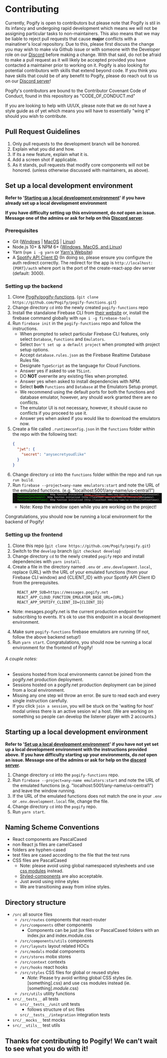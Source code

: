 # Contributing

Currently, Pogify is open to contributors but please note that Pogify is stil in its infancy and undergoing rapid development which means we will not be assigning particular tasks to non-maintainers. This also means that we may be liable to reject pull requests that cause **major** conflicts with a mainatiner's local repository. Due to this, please first discuss the change you may wish to make via Github issue or with someone with the Developer role on our [Discord](https://discord.gg/bU6E9Xj) before making a change. With that said, do not be afraid to make a pull request as it will likely be accepted provided you have contacted a maintainer prior to working on it. Pogify is also looking for potential contributors with skills that extend beyond code. If you think you have skills that could be of any benefit to Pogify, please do reach out to us on our [Discord server](https://discord.gg/bU6E9Xj)!

Pogify's contributors are bound to the Contributor Covenant Code of Conduct, found in this repository as "CODE_OF_CONDUCT.md"

If you are looking to help with UI/UX, please note that we do not have a style guide as of yet which means you will have to essentially "wing it" should you wish to contribute.

## Pull Request Guidelines

1. Only pull requests to the development branch will be honored.
2. Explain what you did and how.
3. If its a new feature, explain what it is.
4. Add a screen shot if applicable.
5. As it stands, pull requests that modify core components will not be honored. (unless otherwise discussed with maintainers, as above).

## Set up a local development environment

**Refer to '[Starting up a local development environment](https://github.com/Pogify/pogify/blob/develop/CONTRIBUTING.md#starting-up-a-local-development-environment)' if you have already set up a local development environment**

**If you have difficulty setting up this environment, do _not_ open an issue. Message one of the admins or ask for help on this [Discord server](https://discord.gg/bU6E9Xj).**

### Prerequisites

- Git ([Windows](https://git-scm.com/download/win) | [MacOS](https://git-scm.com/download/mac) | [Linux](https://git-scm.com/download/linux))
- Node.js 10+ & NPM 6+ ([Windows, MacOS, and Linux](https://nodejs.org/en/download))
- Yarn (`npm i -g yarn` or [Yarn's Website](https://classic.yarnpkg.com/en/docs/install/))
- A [Spotify API Client ID](https://developer.spotify.com/dashboard/applications) (In doing so, please ensure you configure the auth redirect correctly. The redirect for the app is `http://localhost:{PORT}/auth` where port is the port of the create-react-app dev server (default: 3000).

### Setting up the backend

1. Clone [Pogify/pogify-functions](https://github.com/Pogify/pogify-functions). (`git clone https://github.com/Pogify/pogify-functions.git`)
2. Change directory `cd` into the newly created `pogify-functions` repo
3. Install the standalone Firebase CLI from [their website](https://firebase.google.com/docs/cli) or, install the firebase command globally with `npm i -g firebase-tools`
4. Run `firebase init` in the `pogify-functions` repo and follow the instructions.
   - When prompted to select particular Firebase CLI features, only select `Database`, `Functions` and `Emulators`.
   - Select `Don't set up a default project` when prompted with project setup options.
   - Accept `database.rules.json` as the Firebase Realtime Database Rules file.
   - Designate `TypeScript` as the language for Cloud Functions.
   - Answer yes if asked to use `TSLint`.
   - DO **NOT** overwrite any existing files when prompted.
   - Answer yes when asked to install dependencies with NPM.
   - Select **both** `Functions` and `Database` at the Emulators Setup prompt.
   - We recommend using the default ports for both the functions and database emulator, however, any should work granted there are no conflicts.
   - The emulator UI is not necessary, however, it should cause no conflicts if you proceed to use it.
   - Answer yes when asked if you would like to download the emulators now.
5. Create a file called `.runtimeconfig.json` in the `functions` folder within the repo with the following text:
   ```json
   {
     "jwt": {
       "secret": "anysecretyoudlike"
     }
   }
   ```
6. Change directory `cd` into the `functions` folder within the repo and run `npm run build`.
7. Run `firebase --project=any-name emulators:start` and note the URL of the emulated functions. (e.g. "localhost:5001/any-name/us-central1")
   ![Emulator Endpoint Example](./img/emulator-endpoint-example.png)
   - Note: Keep the window open while you are working on the project!

Congratulations, you should now be running a local environment for the backend of Pogify!

### Setting up the frontend

1. Clone this repo (`git clone https://github.com/Pogify/pogify.git`)
2. Switch to the `develop` branch (`git checkout develop`)
3. Change directory `cd` to the newly created `pogify` repo and install dependencies with `yarn install`.
4. Create a file in the directory named `.env` or `.env.development.local`, replace {URL} with the URL of your emulated functions (from your Firebase CLI window) and {CLIENT_ID} with your Spotify API Client ID from the prerequisites.
   ```
     REACT_APP_SUB=https://messages.pogify.net
     REACT_APP_CLOUD_FUNCTION_EMULATOR_BASE_URL={URL}
     REACT_APP_SPOTIFY_CLIENT_ID={CLIENT_ID}
   ```

- Note: mesages.pogify.net is the current production endpoint for subscribing to events. It's ok to use this endpoint in a local development environment.

4. Make sure `pogify-functions` firebase emulators are running (If not, follow the above backend setup!)
5. Run `yarn start`.
   Congratulations, you should now be running a local environment for the frontend of Pogify!

###### A couple notes:

- Sessions hosted from local environments cannot be joined from the pogify.net production deployment.
- Sessions hosted on a pogify.net production deployment can be joined from a local environment.
- Missing any one step wil throw an error. Be sure to read each and every single instruction carefully.
- If you click `join a session`, you will be stuck on the 'waiting for host' modal unless there is an active sesion w/ a host. (We are working on something so people can develop the listener player with 2 accounts.)

## Starting up a local development environment

**Refer to '[Set up a local development environment](https://github.com/Pogify/pogify/blob/develop/CONTRIBUTING.md#set-up-a-local-development-environment)' if you have not yet set up a local development environment with the instructions provided above.**
**If you have difficulty starting up your environments, do _not_ open an issue. Message one of the admins or ask for help on the [discord server](https://discord.gg/bU6E9Xj).**

1. Change directory `cd` into the `pogify-functions` repo.
2. Run `firebase --project=any-name emulators:start` and note the URL of the emulated functions (e.g. "localhost:5001/any-name/us-central1") and leave the window running.
3. If the URL of the emulated functions does not match the one in your `.env` or `.env.development.local` file, change the file.
4. Change directory `cd` into the `pogify` repo.
5. Run `yarn start`.

## Naming Scheme Conventions

- React components are PascalCased
- non React js files are camelCased
- folders are hyphen-cased
- test files are cased according to the file that the test runs
- CSS files are PascalCased
  - Note: please avoid using global namespaced stylesheets and use [css modules](https://create-react-app.dev/docs/adding-a-css-modules-stylesheet/) instead.
  - [Styled-components](https://styled-components.com/) are also acceptable.
  - Just avoid using inline styles
  - We are transitioning away from inline styles.

## Directory structure

- `/src` all source files
  - `/src/routes` components that react-router
  - `/src/components` other components
    - Components can be just jsx files or PascalCased folders with an index.jsx and index.module.css
  - `/src/components/utils` components
  - `/src/layouts` layout related HOCs
  - `/src/modals` modal components
  - `/src/stores` mobx stores
  - `/src/context` contexts
  - `/src/hooks` react hooks
  - `/src/styles` CSS files for global or reused styles
    - _Note:_ Please try avoid writing global CSS styles (ie. \[something\].css) and use css modules instead (ie. \[something\]._module_.css)
  - `/src/utils` utility functions
- `src/__tests__` all tests
  - `src/__tests__/unit` unit tests
    - follows structure of src files
  - `src/__tests__/integration` integration tests
- `src/__mocks__` test mocks
- `src/__utils__` test utils

## **Thanks for contributing to Pogify! We can't wait to see what you do with it!**
